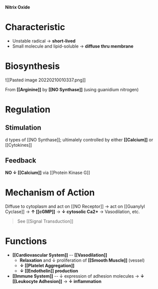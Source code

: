 **Nitrix Oxide**

# Characteristic
- Unstable radical → **short-lived**
- Small molecule and lipid-soluble → **diffuse thru membrane**

# Biosynthesis

![[Pasted image 20220210010337.png]]

From **[[Arginine]]** by **[[NO Synthase]]** (using guanidium nitrogen)

# Regulation
## Stimulation
d types of [[NO Synthase]]; ultimalely controlled by either **[[Calcium]]** or [[Cytokines]]

## Feedback
**NO ↓ [[Calcium]]** via [[Protein Kinase G]]

# Mechanism of Action
Diffuse to cytoplasm and act on [[NO Receptor]] -> act on [[Guanylyl Cyclase]] -> **↑ [[cGMP]]** -> **↓ cytosolic Ca2+** -> Vasodilation, etc.
> See [[Signal Transduction]]

# Functions
- **[[Cardiovascular System]]** -- **[[Vasodilation]]**
	- **Relaxation** and ↓ proliferation of **[[Smooth Muscle]]** (vessel)
	- **↓ [[Platelet Aggregation]]**
	- **↓ [[Endothelin]] production**
- **[[Immune System]]** -- ↓ expression of adhesion molecules → **↓ [[Leukocyte Adhesion]]** → **↓ inflammation**


